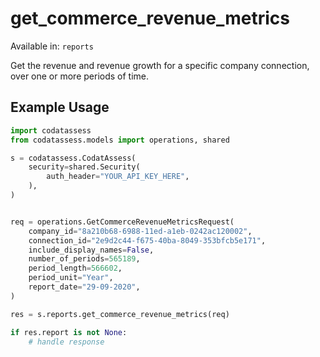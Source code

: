 # get_commerce_revenue_metrics
Available in: `reports`

Get the revenue and revenue growth for a specific company connection, over one or more periods of time.

## Example Usage
```python
import codatassess
from codatassess.models import operations, shared

s = codatassess.CodatAssess(
    security=shared.Security(
        auth_header="YOUR_API_KEY_HERE",
    ),
)


req = operations.GetCommerceRevenueMetricsRequest(
    company_id="8a210b68-6988-11ed-a1eb-0242ac120002",
    connection_id="2e9d2c44-f675-40ba-8049-353bfcb5e171",
    include_display_names=False,
    number_of_periods=565189,
    period_length=566602,
    period_unit="Year",
    report_date="29-09-2020",
)

res = s.reports.get_commerce_revenue_metrics(req)

if res.report is not None:
    # handle response
```